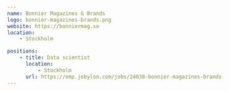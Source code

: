 ```yaml
---
name: Bonnier Magazines & Brands
logo: bonnier-magazines-brands.png
website: https://bonniermag.se
location:
    - Stockholm

positions:
    - title: Data scientist
      location:
          - Stockholm
      url: https://emp.jobylon.com/jobs/24038-bonnier-magazines-brands-data-scientist/
---
```


